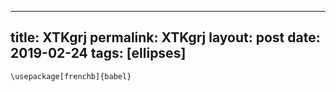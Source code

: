 ---
 title: XTKgrj
 permalink: XTKgrj
 layout: post
 date: 2019-02-24
 tags: [ellipses]
 ---

```latex\documentclass[a4paper,10pt]{article}
\usepackage[frenchb]{babel}
```